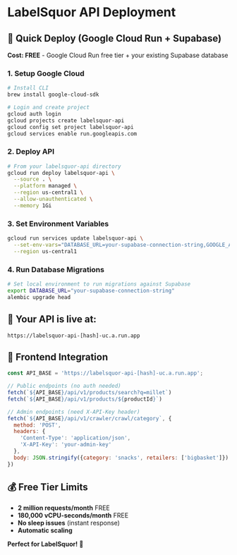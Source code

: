 # LabelSquor API Deployment

## 🚀 Quick Deploy (Google Cloud Run + Supabase)

**Cost: FREE** - Google Cloud Run free tier + your existing Supabase database

### 1. Setup Google Cloud

```bash
# Install CLI
brew install google-cloud-sdk

# Login and create project
gcloud auth login
gcloud projects create labelsquor-api
gcloud config set project labelsquor-api
gcloud services enable run.googleapis.com
```

### 2. Deploy API

```bash
# From your labelsquor-api directory
gcloud run deploy labelsquor-api \
  --source . \
  --platform managed \
  --region us-central1 \
  --allow-unauthenticated \
  --memory 1Gi
```

### 3. Set Environment Variables

```bash
gcloud run services update labelsquor-api \
  --set-env-vars="DATABASE_URL=your-supabase-connection-string,GOOGLE_API_KEY=your-gemini-key,SECRET_KEY=your-secret,ADMIN_API_KEY=your-admin-key,FRONTEND_URL=https://your-frontend.com" \
  --region us-central1
```

### 4. Run Database Migrations

```bash
# Set local environment to run migrations against Supabase
export DATABASE_URL="your-supabase-connection-string"
alembic upgrade head
```

## 🎯 Your API is live at:
```
https://labelsquor-api-[hash]-uc.a.run.app
```

## 📱 Frontend Integration

```javascript
const API_BASE = 'https://labelsquor-api-[hash]-uc.a.run.app';

// Public endpoints (no auth needed)
fetch(`${API_BASE}/api/v1/products/search?q=millet`)
fetch(`${API_BASE}/api/v1/products/${productId}`)

// Admin endpoints (need X-API-Key header)
fetch(`${API_BASE}/api/v1/crawler/crawl/category`, {
  method: 'POST',
  headers: {
    'Content-Type': 'application/json',
    'X-API-Key': 'your-admin-key'
  },
  body: JSON.stringify({category: 'snacks', retailers: ['bigbasket']})
})
```

## 💰 Free Tier Limits

- **2 million requests/month** FREE
- **180,000 vCPU-seconds/month** FREE
- **No sleep issues** (instant response)
- **Automatic scaling**

**Perfect for LabelSquor!** 🎉

